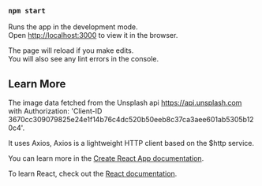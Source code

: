 
### `npm start`

Runs the app in the development mode.<br />
Open [http://localhost:3000](http://localhost:3000) to view it in the browser.

The page will reload if you make edits.<br />
You will also see any lint errors in the console.


## Learn More
 
The image data fetched from the Unsplash api https://api.unsplash.com with Authorization: 'Client-ID 3670cc309079825e24e1f14b76c4dc520b50eeb8c37ca3aee601ab5305b120c4'.

It uses Axios, Axios is a lightweight HTTP client based on the $http service.

You can learn more in the [Create React App documentation](https://facebook.github.io/create-react-app/docs/getting-started).

To learn React, check out the [React documentation](https://reactjs.org/).

